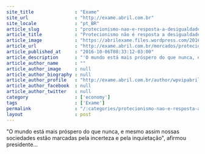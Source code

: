 ```yaml
---
site_title               : "Exame"
site_url                 : "http://exame.abril.com.br"
site_locale              : "pt_BR"
article_slug             : "protecionismo-nao-e-resposta-a-desigualdade-diz-obama"
article_title            : "Protecionismo não é resposta a desigualdade, diz Obama"
article_image            : "https://abrilexame.files.wordpress.com/2016/10/size_960_16_9_obama2.jpg?quality=70&strip=all&w=960"
article_url              : "http://exame.abril.com.br/mercados/protecionismo-nao-e-resposta-a-desigualdade-diz-obama/"
article_published_at     : "2016-10-06T08:33:12-03:00"
article_description      : "'O mundo está mais próspero do que nunca, e mesmo assim nossas sociedades estão marcadas pela incerteza e pela inquietação', afirmou presidente..."
article_author_name      : ""
article_author_image     : null
article_author_biography : null
article_author_profile   : "http://exame.abril.com.br/author/wpvipabril/"
article_author_facebook  : null
article_author_twitter   : null
category                 : ['economy']
tags                     : ['Exame']
permalink                : "/:categories/protecionismo-nao-e-resposta-a-desigualdade-diz-obama/"
layout                   : post
---
```


"O mundo está mais próspero do que nunca, e mesmo assim nossas sociedades estão marcadas pela incerteza e pela inquietação", afirmou presidente...
